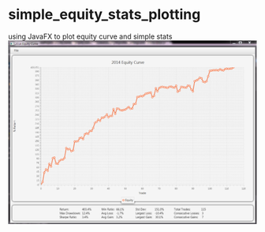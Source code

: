 # simple_equity_stats_plotting
using JavaFX to plot equity curve and simple stats
![alt tag](https://raw.githubusercontent.com/Purposes/simple_equity_stats_plotting/master/equity_curve_javafx.PNG)


